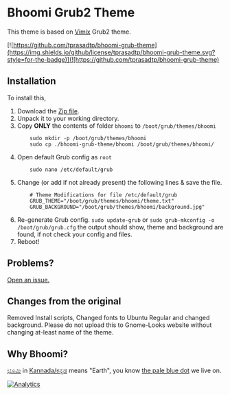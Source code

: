 # Bhoomi Grub2 Theme

This theme is based on [Vimix](https://github.com/vinceliuice/grub2-themes/tree/master/grub-theme-vimix) Grub2 theme.

[![https://github.com/tprasadtp/bhoomi-grub-theme](https://img.shields.io/github/license/tprasadtp/bhoomi-grub-theme.svg?style=for-the-badge)](![https://github.com/tprasadtp/bhoomi-grub-theme)

## Installation

To install this,
1. Download the [Zip file](https://github.com/tprasadtp/bhoomi-grub-theme/archive/master.zip).
2. Unpack it to your working directory.
3. Copy **ONLY** the contents of folder `bhoomi` to `/boot/grub/themes/bhoomi`
    ```console
        sudo mkdir -p /boot/grub/themes/bhoomi
        sudo cp ./bhoomi-grub-theme/bhoomi /boot/grub/themes/bhoomi/
    ```
4. Open default Grub config as `root`
    ```console
        sudo nano /etc/default/grub
    ```
5. Change (or add if not already present) the following lines & save the file.
    ```console
        # Theme Modifications for file /etc/default/grub
        GRUB_THEME="/boot/grub/themes/bhoomi/theme.txt"
        GRUB_BACKGROUND="/boot/grub/themes/bhoomi/background.jpg"
    ```
6. Re-generate Grub config. `sudo update-grub` or `sudo grub-mkconfig -o /boot/grub/grub.cfg` the output should show, theme and background are found, if not check your config and files.
7. Reboot!

## Problems?

[Open an issue.](https://github.com/tprasadtp/bhoomi-grub-theme/issues/new)

## Changes from the original

Removed Install scripts, Changed fonts to Ubuntu Regular and changed background. 
Please do not upload this to Gnome-Looks website without changing at-least name of the theme.

## Why Bhoomi?

[ಭೂಮಿ](https://kn.wikipedia.org/wiki/%E0%B2%AD%E0%B3%82%E0%B2%AE%E0%B2%BF) in [Kannada/ಕನ್ನಡ](https://en.wikipedia.org/wiki/Kannada) means "Earth", you know [the pale blue dot](https://en.wikipedia.org/wiki/Pale_Blue_Dot) we live on. 

[![Analytics](https://ga-beacon.prasadt.com/UA-101760811-3/github/prasadt?pixel&useReferer)](https://prasadt.com/google-analytics-beacon)
